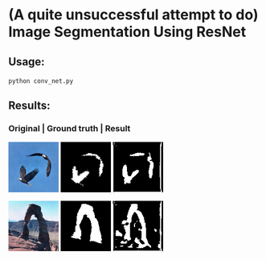 # (A quite unsuccessful attempt to do) Image Segmentation Using ResNet

## Usage:
```
python conv_net.py
```

## Results:

### Original | Ground truth   | Result
![alt-text-1](https://github.com/AndreeaMusat/machine_learning/blob/master/resnet-segmentation/results/orig_1_1.png) ![alt-text-2](https://github.com/AndreeaMusat/machine_learning/blob/master/resnet-segmentation/results/gt_pred_1_1.png) ![alt-text-3](https://github.com/AndreeaMusat/machine_learning/blob/master/resnet-segmentation/results/my_pred_1_1.png)

![alt-text-1](https://github.com/AndreeaMusat/machine_learning/blob/master/resnet-segmentation/results/orig_4_1.png) ![alt-text-2](https://github.com/AndreeaMusat/machine_learning/blob/master/resnet-segmentation/results/gt_pred_4_1.png) ![alt-text-3](https://github.com/AndreeaMusat/machine_learning/blob/master/resnet-segmentation/results/my_pred_4_1.png)

